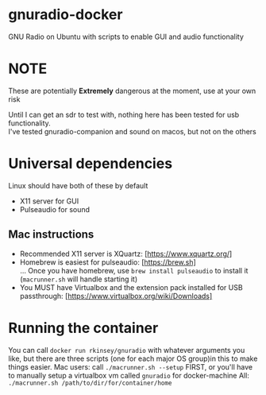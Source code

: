 # gnuradio-docker
GNU Radio on Ubuntu with scripts to enable GUI and audio functionality
# NOTE
These are potentially **Extremely** dangerous at the moment, use at your own risk

Until I can get an sdr to test with, nothing here has been tested for usb functionality.  
I've tested gnuradio-companion and sound on macos, but not on the others
# Universal dependencies 
Linux should have both of these by default  
* X11 server for GUI
* Pulseaudio for sound

## Mac instructions
* Recommended X11 server is XQuartz: [https://www.xquartz.org/]
* Homebrew is easiest for pulseaudio: [https://brew.sh]  
... Once you have homebrew, use `brew install pulseaudio` to install it (`macrunner.sh` will handle starting it)
* You MUST have Virtualbox and the extension pack installed for USB passthrough: [https://www.virtualbox.org/wiki/Downloads]

# Running the container
You can call `docker run rkinsey/gnuradio` with whatever arguments you like, but there are three scripts (one for each major OS group)in this to make things easier. 
Mac users: call `./macrunner.sh --setup` FIRST, or you'll have to manually setup a virtualbox vm called `gnuradio` for docker-machine
All: `./macrunner.sh /path/to/dir/for/container/home`